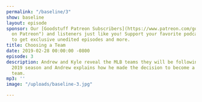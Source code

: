 ```yaml
---
permalink: "/baseline/3"
show: baseline
layout: episode
sponsor: Our [Goodstuff Patreon Subscribers](https://www.patreon.com/goodstuff "Goodstuff
  on Patreon") and listeners just like you! Support your favorite podcasts directly
  to get exclusive unedited episodes and more.
title: Choosing a Team
date: 2019-02-28 00:00:00 -0800
episode: 3
description: Andrew and Kyle reveal the MLB teams they will be following during the
  2019 season and Andrew explains how he made the decision to become a fan of the
  team.
mp3: ''
image: "/uploads/baseline-3.jpg"

---
```

